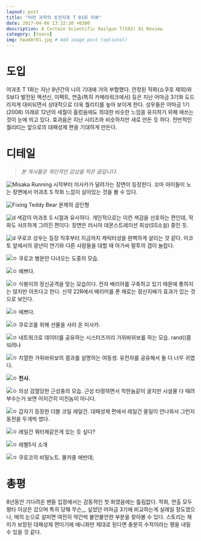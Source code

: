```yaml
---
layout: post
title: "어떤 과학의 초전자포 T 01화 리뷰"
date: 2017-04-06 13:32:20 +0300
description: A Certain Scientific Railgun T(S03) 01 Review
category: [toaru]
img: header01.jpg # Add image post (optional)
---
```

# 도입
어과초 T 1화는 지난 8년간의 나의 기대에 거의 부합했다. 안정된 작화(쇼쿠호 제외)와 S보다 발전된 액션신, 이펙트, 연출(특히 카메라워크에서) 등은 지난 어마금 3기와 도드라지게 대비되면서 상대적으로 더욱 퀄리티를 높아 보이게 한다. 성우들은 어마금 1기(2008) 이래로 12년의 세월이 흘렀음에도 최대한 비슷한 느낌을 유지하기 위해 애쓰는 것이 눈에 띄고 있다. 효과음은 지난 시리즈와 비슷하지만 새로 만든 듯 하다. 전반적인 퀄리티는 앞으로의 대패성제 편을 기대하게 만든다.

# 디테일
> *본 게시물은 개인적인 감상을 적은 글입니다.*

![Misaka Running](../assets/img/toaru/01/01.jpg)
시작부터 미사카가 달려가는 장면이 등장한다. 꼬마 아이들이 노는 장면에서 어과초 S 작화 느낌이 살아있는 것을 볼 수 있다.

![Fixing Teddy Bear](../assets/img/toaru/01/02.jpg)
문제의 곰인형

![d](../assets/img/toaru/01/03.jpg)
색감이 어과초 S 시절과 유사하다. 개인적으로는 이런 색감을 선호하는 편인데, 작화도 샤프하게 그려진 편이다. 장면은 러시아 데몬스트레이션 회상(SS소설) 중인 듯.

![d](../assets/img/toaru/01/04.jpg)
쿠로코 성우는 등장 직후부터 지금까지 캐릭터성을 완벽하게 살리는 것 같다. 미코토 앞에서의 광년이 연기와 다른 사람들을 대할 때 아가씨 말투의 갭이 놀랍다.

![ㅇ](../assets/img/toaru/01/05.jpg)
쿠로코 병문안 다녀오는 도중의 모습.

![ㅇ](../assets/img/toaru/01/06.jpg)
예쁘다.

![ㅇ](../assets/img/toaru/01/07.jpg)
식봉이의 정신공격을 맞는 모습이다. 전자 배리어를 구축하고 있기 때문에 통하지는 않지만 아프다고 한다. 신약 22R에서 배리어를 푼 채로는 정신지배가 효과가 있는 것으로 보인다.

![ㅇ](../assets/img/toaru/01/08.jpg)
예쁘다.

![ㅇ](../assets/img/toaru/01/09.jpg)
쿠로코를 위해 선물을 사러 온 미사카. 

![ㅇ](../assets/img/toaru/01/10.jpg)
네트워크로 데이터를 공유하는 시스터즈끼리 가위바위보를 하는 모습. rand()쯤 되려나

![ㅇ](../assets/img/toaru/01/11.jpg)
치열한 가위바위보의 결과를 설명하는 여동생. 유전자를 공유해서 둘 다 너무 귀엽다.

![ㅇ](../assets/img/toaru/01/12.jpg)
**천사.**

![ㅇ](../assets/img/toaru/01/13.jpg)
의상 검열당한 근성충의 모습. 근성 타령하면서 착한놈같이 굴지만 시설물 다 때려부수는거 보면 어지간히 미친놈이 아니다.

![ㅇ](../assets/img/toaru/01/14.jpg)
갑자기 등장한 더블 코일 레일건. 대패성제 편에서 레일건 쏠일이 안나와서 그런지 동전을 두개씩 썼다.

![ㅇ](../assets/img/toaru/01/15.jpg)
레일건 쿼터제같은게 있는 듯 싶다?

![ㅇ](../assets/img/toaru/01/16.jpg)
레벨5식 소개

![ㅇ](../assets/img/toaru/01/17.jpg)
쿠로코의 비밀노트. 몰카충 에반데;

# 총평
8년동안 기다려온 팬들 입장에서는 감동적인 첫 화였음에는 틀림없다. 작화, 연출 모두 평타 이상은 갔으며 특히 당췌 무슨,,, 싶었던 어마금 3기에 비교하는게 실례일 정도였으나, 매의 눈으로 살피면 여전히 약간씩 불안불안한 부분을 찾아볼 수 있다. 스토리는 재미가 보장된 대패성제 편이기에 애니화만 제대로 된다면 충분히 수작이라는 평을 내릴 수 있을 것 같다.